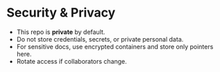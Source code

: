 <!-- status: stub; target: 150+ words -->
<!-- status: stub; target: 150+ words -->
<!-- status: stub; target: 150+ words -->
<!-- status: stub; target: 150+ words -->
<!-- status: stub; target: 150+ words -->
<!-- status: stub; target: 150+ words -->
# Security & Privacy

- This repo is **private** by default.  
- Do not store credentials, secrets, or private personal data.  
- For sensitive docs, use encrypted containers and store only pointers here.  
- Rotate access if collaborators change.  







